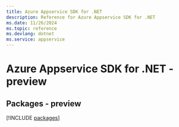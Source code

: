 ```yaml
---
title: Azure Appservice SDK for .NET
description: Reference for Azure Appservice SDK for .NET
ms.date: 11/26/2024
ms.topic: reference
ms.devlang: dotnet
ms.service: appservice
---
```

# Azure Appservice SDK for .NET - preview
## Packages - preview
[!INCLUDE [packages](appservice-index.md)]